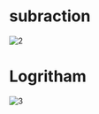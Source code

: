 # subraction

![2](https://user-images.githubusercontent.com/94236183/142906756-08455b0e-90c1-413b-a281-990380e472b2.PNG)


# Logritham

![3](https://user-images.githubusercontent.com/94236183/142907065-26ba50bf-0d54-496e-ba58-20aee90e16bf.PNG)
